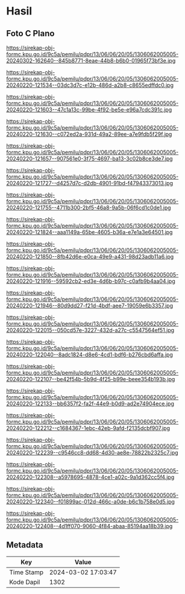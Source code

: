 # Hasil

## Foto C Plano

https://sirekap-obj-formc.kpu.go.id/9c5a/pemilu/pdpr/13/06/06/20/05/1306062005005-20240302-162640--845b8771-8eae-44b8-b6b0-01965f73bf3e.jpg

https://sirekap-obj-formc.kpu.go.id/9c5a/pemilu/pdpr/13/06/06/20/05/1306062005005-20240220-121534--03dc3d7c-e12b-486d-a2b8-c8655edffdc0.jpg

https://sirekap-obj-formc.kpu.go.id/9c5a/pemilu/pdpr/13/06/06/20/05/1306062005005-20240220-121603--47c1a13c-99be-4f92-be5e-e96a7cdc391c.jpg

https://sirekap-obj-formc.kpu.go.id/9c5a/pemilu/pdpr/13/06/06/20/05/1306062005005-20240220-121630--c072ed2a-931d-49a2-89ee-a7e9fdb5f29f.jpg

https://sirekap-obj-formc.kpu.go.id/9c5a/pemilu/pdpr/13/06/06/20/05/1306062005005-20240220-121657--907561e0-3f75-4697-ba13-3c02b8ce3de7.jpg

https://sirekap-obj-formc.kpu.go.id/9c5a/pemilu/pdpr/13/06/06/20/05/1306062005005-20240220-121727--d4257d7c-d2db-4901-91bd-f47943373013.jpg

https://sirekap-obj-formc.kpu.go.id/9c5a/pemilu/pdpr/13/06/06/20/05/1306062005005-20240220-121755--4711b300-2bf5-46a8-9a5b-06f6cd1c0de1.jpg

https://sirekap-obj-formc.kpu.go.id/9c5a/pemilu/pdpr/13/06/06/20/05/1306062005005-20240220-121824--aaa1149a-65be-4605-b36a-e7e1a3e64501.jpg

https://sirekap-obj-formc.kpu.go.id/9c5a/pemilu/pdpr/13/06/06/20/05/1306062005005-20240220-121850--8fb42d6e-e0ca-49e9-a431-98d23adb11a6.jpg

https://sirekap-obj-formc.kpu.go.id/9c5a/pemilu/pdpr/13/06/06/20/05/1306062005005-20240220-121916--59592cb2-ed3e-4d6b-b97c-c0afb9b4aa04.jpg

https://sirekap-obj-formc.kpu.go.id/9c5a/pemilu/pdpr/13/06/06/20/05/1306062005005-20240220-121946--80d9dd27-f21d-4bdf-aee7-19059e6b3357.jpg

https://sirekap-obj-formc.kpu.go.id/9c5a/pemilu/pdpr/13/06/06/20/05/1306062005005-20240220-122015--050cd57e-3227-432d-a27c-c5547564ef51.jpg

https://sirekap-obj-formc.kpu.go.id/9c5a/pemilu/pdpr/13/06/06/20/05/1306062005005-20240220-122040--8adc1824-d8e6-4cd1-bdf6-b276cbd6affa.jpg

https://sirekap-obj-formc.kpu.go.id/9c5a/pemilu/pdpr/13/06/06/20/05/1306062005005-20240220-122107--be42f54b-5b9d-4f25-b99e-beee354b193b.jpg

https://sirekap-obj-formc.kpu.go.id/9c5a/pemilu/pdpr/13/06/06/20/05/1306062005005-20240220-122133--bb6357f2-fa2f-44e9-b0d9-ad2e74904ece.jpg

https://sirekap-obj-formc.kpu.go.id/9c5a/pemilu/pdpr/13/06/06/20/05/1306062005005-20240220-122212--c1684367-1ebc-42eb-9afd-f2135dcbf907.jpg

https://sirekap-obj-formc.kpu.go.id/9c5a/pemilu/pdpr/13/06/06/20/05/1306062005005-20240220-122239--c9546cc8-dd68-4d30-ae8e-78822b2325c7.jpg

https://sirekap-obj-formc.kpu.go.id/9c5a/pemilu/pdpr/13/06/06/20/05/1306062005005-20240220-122308--a5978695-4878-4ce1-a02c-9a1d362cc5f4.jpg

https://sirekap-obj-formc.kpu.go.id/9c5a/pemilu/pdpr/13/06/06/20/05/1306062005005-20240220-122340--f01899ac-012d-466c-a0de-b6c1b758e0d5.jpg

https://sirekap-obj-formc.kpu.go.id/9c5a/pemilu/pdpr/13/06/06/20/05/1306062005005-20240220-122408--4d1ff070-9060-4f84-abaa-85194aa18b39.jpg


## Metadata

| Key        | Value               |
| ---------- | ------------------- |
| Time Stamp | 2024-03-02 17:03:47 |
| Kode Dapil | 1302                |



